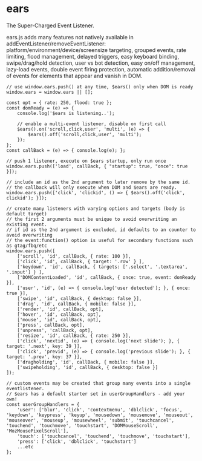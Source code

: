 # ears
The Super-Charged Event Listener.

ears.js adds many features not natively available in addEventListener/removeEventListener: platform/environment/device/screensize targeting, grouped events, rate limiting, flood management, delayed triggers, easy keyboard binding, swipe/drag/hold detection, user vs bot detection, easy on/off management, lazy-load events, double event firing protection, automatic addition/removal of events for elements that appear and vanish in DOM.

```
// use window.ears.push() at any time, $ears() only when DOM is ready
window.ears = window.ears || [];

const opt = { rate: 250, flood: true };
const domReady = (e) => {
    console.log('$ears is listening..');

    // enable a multi-event listener, disable on first call
    $ears().on('scroll,click,user', 'multi', (e) => {
        $ears().off('scroll,click,user', 'multi');
    });
};
const callBack = (e) => { console.log(e); };

// push 1 listener, execute on $ears startup, only run once
window.ears.push(['load', callBack, { "startup": true, "once": true }]);

// include an id as the 2nd argument to later remove by the same id.
// the callback will only execute when DOM and $ears are ready.
window.ears.push(['click', 'clickid', () => { $ears().off('click', clickid'); }]);

// create many listeners with varying options and targets (body is default target)
// the first 2 arguments must be unique to avoid overwriting an existing event.
// if id as the 2nd argument is excluded, id defaults to an counter to avoid overwriting
// the event:function() option is useful for secondary functions such as gtag/fbq/etc
window.ears.push([
    ['scroll', 'id', callBack, { rate: 100 }],
    ['click', 'id', callBack, { target: '.row' } ],
    ['keydown', 'id', callBack, { targets: ['.select', '.textarea', '.input'] } ],
    ['DOMContentLoaded', 'id', callBack, { once: true, event: domReady }],
    ['user', 'id', (e) => { console.log('user detected'); }, { once: true }],
    ['swipe', 'id', callBack, { desktop: false }],
    ['drag', 'id', callBack, { mobile: false }],
    ['render', 'id', callBack, opt],
    ['hover', 'id', callBack, opt],
    ['mouse', 'id', callBack, opt],
    ['press', callBack, opt],
    ['unpress', 'callBack, opt],
    ['resize', 'id', callBack, { rate: 250 }],
    ['click', 'nextid', (e) => { console.log('next slide'); }, { target: '.next', key: 39 }],
    ['click', 'previd', (e) => { console.log('previous slide'); }, { target: '.prev', key: 37 }],
    ['dragholding', 'id', callBack, { mobile: false }],
    ['swipeholding', 'id', callBack, { desktop: false }]
]);

// custom events may be created that group many events into a single eventlistener.
// $ears has a default starter set in userGroupHandlers - add your own!
const userGroupHandlers = {
    'user': ['blur', 'click', 'contextmenu', 'dblclick', 'focus', 'keydown', 'keypress', 'keyup', 'mousedown', 'mousemove', 'mouseout', 'mouseover', 'mouseup', 'mousewheel', 'submit', 'touchcancel', 'touchend', 'touchmove', 'touchstart', 'DOMMouseScroll', 'MozMousePixelScroll'],
    'touch': ['touchcancel', 'touchend', 'touchmove', 'touchstart'],
    'press': ['click', 'dblclick', 'touchstart']
    ...etc
};
```

